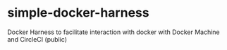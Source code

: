 # simple-docker-harness
Docker Harness to facilitate interaction with docker with Docker Machine and CircleCI (public)
